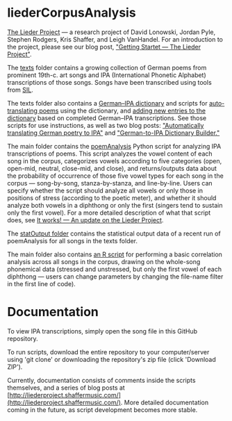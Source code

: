# liederCorpusAnalysis

[The Lieder Project](http://liederproject.shaffermusic.com/) — a research project of David Lonowski, Jordan Pyle, Stephen Rodgers, Kris Shaffer, and Leigh VanHandel. For an introduction to the project, please see our blog post, ["Getting Startet — The Lieder Project"](http://liederproject.shaffermusic.com/2015/getting-started-the-lieder-project).

The [texts](https://github.com/corpusmusic/liederCorpusAnalysis/tree/master/texts) folder contains a growing collection of German poems from prominent 19th-c. art songs and IPA (International Phonetic Alphabet) transcriptions of those songs. Songs have been transcribed using tools from [SIL](http://scripts.sil.org/cms/scripts/page.php?item_id=IPAhome).


The texts folder also contains a [German–IPA dictionary](https://github.com/corpusmusic/liederCorpusAnalysis/blob/master/texts/GermanIPADictionary.txt) and scripts for [auto-translating poems](https://github.com/corpusmusic/liederCorpusAnalysis/blob/master/texts/GermanToIPA.py) using the dictionary, and [adding new entries to the dictionary](https://github.com/corpusmusic/liederCorpusAnalysis/blob/master/texts/DictionaryBuilder.py) based on completed German–IPA transcriptions. See those scripts for use instructions, as well as two blog posts: ["Automatically translating German poetry to IPA"](http://liederproject.shaffermusic.com/2015/automatically-translating-german-poetry-to-ipa) and ["German-to-IPA Dictionary Builder."](http://liederproject.shaffermusic.com/2015/german-to-ipa-dictionary-builder)

The main folder contains the [poemAnalysis](https://github.com/corpusmusic/liederCorpusAnalysis/blob/master/poemAnalysis.py) Python script for analyzing IPA transcriptions of poems. This script analyzes the vowel content of each song in the corpus, categorizes vowels according to five categories (open, open-mid, neutral, close-mid, and close), and returns/outputs data about the probability of occurrence of those five vowel types for each song in the corpus — song-by-song, stanza-by-stanza, and line-by-line. Users can specify whether the script should analyze all vowels or only those in positions of stress (according to the poetic meter), and whether it should analyze both vowels in a diphthong or only the first (singers tend to sustain only the first vowel). For a more detailed description of what that script does, see [It works! — An update on the Lieder Project](http://liederproject.shaffermusic.com/2015/it-works-an-update-on-the-lieder-project).

The [statOutput folder](https://github.com/corpusmusic/liederCorpusAnalysis/tree/master/statOutput) contains the statistical output data of a recent run of poemAnalysis for all songs in the texts folder.

The main folder also contains [an R script](https://github.com/corpusmusic/liederCorpusAnalysis/blob/master/correlationsBetweenSongs.R) for performing a basic correlation analysis across all songs in the corpus, drawing on the whole-song phonemical data (stressed and unstressed, but only the first vowel of each diphthong — users can change parameters by changing the file-name filter in the first line of code).

# Documentation

To view IPA transcriptions, simply open the song file in this GitHub repository.

To run scripts, download the entire repository to your computer/server using 'git clone' or downloading the repository's zip file (click 'Download ZIP'). 

Currently, documentation consists of comments inside the scripts themselves, and a series of blog posts at [http://liederproject.shaffermusic.com/](http://liederproject.shaffermusic.com/). More detailed documentation coming in the future, as script development becomes more stable.

